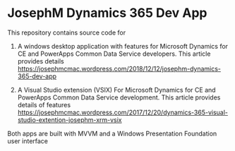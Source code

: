 # JosephM Dynamics 365 Dev App

This repository contains source code for

1. A windows desktop application with features for Microsoft Dynamics for CE and PowerApps Common Data Service developers. This article provides details https://josephmcmac.wordpress.com/2018/12/12/josephm-dynamics-365-dev-app

2. A Visual Studio extension (VSIX) For Microsoft Dynamics for CE and PowerApps Common Data Service development. This article provides details of features https://josephmcmac.wordpress.com/2017/12/20/dynamics-365-visual-studio-extention-josephm-xrm-vsix

Both apps are built with MVVM and a Windows Presentation Foundation user interface
